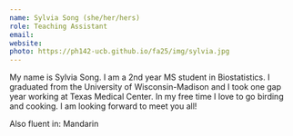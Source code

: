 ```yaml
---
name: Sylvia Song (she/her/hers)
role: Teaching Assistant
email: 
website: 
photo: https://ph142-ucb.github.io/fa25/img/sylvia.jpg
---
```


My name is Sylvia Song. I am a 2nd year MS student in Biostatistics. I graduated from the University of Wisconsin-Madison and I took one gap year working at Texas Medical Center. In my free time I love to go birding and cooking. I am looking forward to meet you all!

Also fluent in: Mandarin 